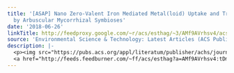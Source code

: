 ```yaml
---
title: '[ASAP] Nano Zero-Valent Iron Mediated Metal(loid) Uptake and Translocation
  by Arbuscular Mycorrhizal Symbioses'
date: '2018-06-26'
linkTitle: http://feedproxy.google.com/~r/acs/esthag/~3/AMf9AVrhsv4/acs.est.7b05516
source: 'Environmental Science & Technology: Latest Articles (ACS Publications)'
description: |-
  <p><img src="https://pubs.acs.org/appl/literatum/publisher/achs/journals/content/esthag/0/esthag.ahead-of-print/acs.est.7b05516/20180626/images/medium/es-2017-055169_0006.gif" alt="TOC Graphic"/></p><div><cite>Environmental Science & Technology</cite></div><div>DOI: 10.1021/acs.est.7b05516</div><div class="feedflare">
  <a href="http://feeds.feedburner.com/~ff/acs/esthag?a=AMf9AVrhsv4:tDmJh1eH6ec:yIl2AUoC8zA"><img src="http://feeds.feedburner.com/~ff/acs/esthag?d=yIl2AUoC8zA" border="0"></img></a>
---
```

